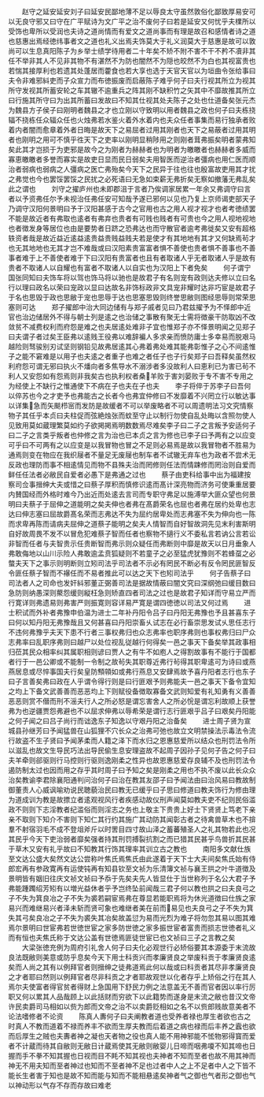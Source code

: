 <!-- { "loadSidebar": true } -->
　　赵守之延安延安刘子曰延安民鄙地薄不足以辱良太守虽然敦俗化鄙致厚易安可以无良守邪又曰守在广平赋诗为文广平之治不废何子曰若是延安又何忧乎夫檏所以受饰也卑所以受润也夫诗之道尚情而有爱文之道尚事而有理是故召和感情者诗之道也慈惠出焉经徳纬事者文之道也礼义出焉夫饰莫大于礼义润莫大于慈惠是故可以敦尚可以生息真阳陈子为乡举士绩学待用者二十年矣不矫不附不害不干不矜不凟非其任不举非其人不见非其物不有湛然不为防也闇然不为隠也皎然不为白也其视富贵也若惴其接厚利也若遗其处蓬居而藿食也若大享也选于天官天官以为垣曲令张给事曰夫令非难邪紏吏而子众宣力而布徳振废而启蔽陈子难乎何子曰夫行视其所立为视其所守发视其所蓄安轮之车其辙不逾重兵之阵其刚不缺积竹之矢其中不靡故推其所立曰行施其所守曰为出其所蓄曰发故曰不知其仕视其处夫陈子之处也仕道备矣张元杰为魏县方子侯子曰刚明者魏县之才也立刚以守致明以用者魏县之政也何子曰夫栋挠辐不挠栋任众辐众任也火烛弗若水鉴火着外水着内也夫众任者事集而易行独承者败着内者闇而愈章着外者日晦是故天下之易屈者过用其刚者也天下之易蔽者过用其明者也刚明之用可不慎乎徃天下之吏率以刚明显稍陟用之则刚者茸弗振矣明者蒙弗知矣此其才岂损于为吏邪是故今之为刚者为赫赫者也为明者为皦皦者也赫赫者多威而寡恵皦皦者多誉而寡实是故吏日显而民日弱矣夫用智医而逆治者彊病也用仁医而顺治者弱病也弱病之人彊病之医亡弗殆矣今天下之民异于往也往也殷富故吏用其才扰之弗觉也今也罢馁罢馁之民扰之必死语曰无急如束薪无弗折矣无察如撤藩无弗乱矣此之谓也
　　刘守之擢庐州也未即郡沮于言者乃俟调家居累一年余又弗调守曰言者以予资弗任尔予未视治任弗任安可知哉予遂已邪何以见也乃复上京师谒吏部天子乃调守汉阳何景明曰予于汉阳甚感于古今之官用也古之用人视才视才也者考徳绩罢不能是故近者有弗取也逺者有弗弃也贵者有可贱也贱者有可贵也今之用人视地视地也者徴发身等居位也由是要势者日跻之恐弗达也而守散官者逾考弗徙矣又安有超格轶资者哉是故近益近逺益逺贵益贵贱益贱夫若是使才有其地地有其才又何缺焉茍才也无其地地也无其才岂不难哉或曰汉阳素贵富富者惧不善使也贵者惧不善事也不善事者难于上不善使者难于下曰汉阳有贵富者也且有者取诸人乎无者取诸人乎是故有贵者不取诸人以自耀也有富者不取诸人以自实也为汉阳上下者免矣
　　何子谓宁国张同知曰夫饰车将以驾也饰马将以驰也是故君子有名则宠有政则达夫修以立曰名行以理曰政名以荣曰宠政以显曰达故名非饰标政非文具宠非耀时达非巧宦是故君子于名也思毁于政也思敝于宠也思辱于达也思塞思毁则终誉思敝则图经思辱则常荣思塞则可达
　　郑子擢郎中治大同边储有与郑子戚者见曰乃君兹擢予为不怿郎中近官也治边储居外不得与朝士列是逺之也治储之事散有聚无士需将徴豪干防取凶不改敛贫不减费权利而府怨是难之也夫居逺处难非子宜也惟郑子亦不怿景明闻之见郑子曰夫谓子者过矣王臣弗以逺贱王役弗以难辞褊人多求亲而愤防庸士多幸易而脱艰马越险则驽骏别刃试坚则钢铅见故弗居逺其心弗着弗处难其能弗彰惟子之心不间逺惟子之能不窘难是以用子也夫逺之者重子也难之者任子也子行矣郑子曰吾释矣虽然权利府怨可谓无邪曰执火不燔向者多焦导水不溺涉者多没故利人曰恵利已为害已茍不利人又安怨如有怨焉则非我矣古也执利权者桑羊败于害刘晏败于专不害不专用之为经使上不缺行之惟通使下不病在子也夫在子也夫
　　李子将倅于苏李子曰吾何以倅苏也今之才吏予也弗能古之长者今也弗宜仲修曰不发靡着不兴罔立行以敏达事以详集急而矢颷栉宻而发防是故缓者不可以举废略者不可以周遗明法习文究情察物子其任乎本贞曰夫柱促而弦絶烛张而蚊至守止以制行勿使自乱处晦以含照勿使人见致用莫如蔵理繁莫如约子欲掲掲焉明数数焉尽难矣李子曰二子之言叛予安适何子曰二子之言类乎叛者也仲修之言为治也已本贞之言为修也已李子曰予两有之以应变可乎曰不可两有之以应变是以我冒物也冒之不足则必易焉是故以我冒物者不胜易为通焉则变在物应在我织屦者不量足无废屦也制车者不试辙无弃车也为政者不尝术无反政也理防而事不相逺情见而物不县殊夫治而罔修则任法而情踈修而罔治则自爱而鲜任任法者必敝民自爱者必愚下是弗通之过也
　　蔡子由吏科给事中出为福建按察司佥事搢绅大夫或惜之曰蔡子厚积而慎修识逺而髙计深亮物而济务可使秉重居要内賛国经而外格时难今乃出近而处逺去言司而专职守弗足以施溥举大匪众望也何景明曰夫蔡子于屈伸之道能明之矣夫伸也者弗在髙爵荣名也屈也者弗在居约处卑也志达曰伸志塞曰屈故爵髙名荣而志弗达不失为屈约居卑处而志弗塞不失为伸向也一陈而求卑再陈而请病夫屈伸之道蔡子能明之矣夫人情智而自好智故洞先见末利害斯明自好故周畏不发不以冒危犯难蔡子智而任者也察物不擿行义不委私言若讷公言若讼非智而任者与夫智贵示任贵断智而弗示则众疑任而弗断则中靡是故天以日月垂象人弗敢侮地以山川示险人弗敢逾孟贲狐疑则不若童子之必至猛虎犹豫则不若蜂虿之必螫夫天下之事示则明断则立矧司法乎司法者不示必有罔民不断必有反令罔民匪智反令匪任蔡子智而不襮任而不易者推此可以达之天下也矧司法乎
　　何子告蔡子曰司法者人之司命也发奸紏邪董正弼善司法是据故情蔽曰闇文究曰深纲弛曰缓目数曰急防则纳愚深则藂怨缓则縦枉急则矫直四者司法之过也是故君子知详而守易立严而行寛详则弗遗易则弗害严则振寛则容详易严寛是谓四徳徳以司法又何过焉
　　进士积试而外补者弗豫申伯温为进士二年补丹阳令吕子曰丹阳无弗豫也予且甚喜东子曰何以知丹阳无弗豫哉且又何甚喜曰丹阳崇畜乆试志在必行畜崇思发试乆思任志行不违何弗豫乎夫天下患不行者三事权弗归也众志弗率也职序弗则也事权弗归曰尸众志弗率曰乱职序弗则曰越尸以处位视乱従越行何得矣一邑之事天下备矣举其政事相归莅其民众相率纠其属职相则谚曰贾人之有牛不如庖人之得割故事有不能行于国都者行于一邑公卿或不能制一令制之故茍失其职尊近弗行茍得其职卑逺可为诗曰或燕燕居息或尽悴事国夫行矣皇防顦顇如或弗行燕息又安肆焉故予喜丹阳者志行也东子曰子言善矣弗曰政在人乎谓令得行则是曰行匪艰予则弗能夫一邑之事天下备令宜知之均上下备文武善善而恶恶均上下则赋役备徴取寡备文武则知爱有礼知勇有义善善恶恶则赏不僣而刑不滛夫行人之所必怒是谓忘害舍人之所必恱是谓忘利故顺上获誉弗为也逆疆贾怨弗避也不以屈求伸弗以辱希荣是谓行志行匪艰乎吕子曰艰矣丹阳能之何子闻之曰吕子尚行而诎逸东子知逸以守艰丹阳之治备矣
　　进士周子贤为宣城县孙继芳曰予闻猛兽在山狐狸不穴长众之治弗可弛也故立文明禁操法示毒法令流行故盗不生子贤曰予闻茅柔而人籍之泽下而水归之恩惠慈爱所以结众也刑罚法令所以滋乱也故文生导民巧法出导民偷生息安理盗故不起周子因孙子见何子告之何子曰夫羊牵则郤驱则行马控则行驱则逸刚柔之性异也故恩惠慈爱存良辅不及也刑罚法令遏防制太过也因而用之存乎其时周子曰予知之矣是刚柔之用也不执不废以此长众众治矣教谕李君除襄阳通判问治何子曰治在教其友邵子曰予闻法由曰治风易曰教故制御董责人心威讽喻劝说民聴藐治民曰教无已缓乎曰子思曰修道曰教夫饰行为修由理为道成训为教是故摽立者逺观视风行者疾感动故仪刑声闻莫如教夫吏不纪则民俗滥政不则则下志淫教者纪滥俗而则淫志之务也上敬主下贵贵上好士下贤贤上笃老下亲亲不取则下知介不害则下知仁其行约其施广其动防其闻彰古者之待禽兽草木也不揜羣不射宿羽毛不成不登俎斧斤以时罟目四寸故山泽之蓄蕃殖圣人之礼其物若此也况其民乎今天下吏治弱者靡矣强者持其刑罚搏裂抗割之而已猎其民甚乎鸟兽折其民甚于草木又安有礼乎故曰不知教其行饰其理率其训立古之教也
　　南阳多文献仕族至文达公盛大矣然文达公尝称叶焦氏焉焦氏由此遂着于天下士大夫间矣焦氏始有侍郎宏再有参政寛再有运使钝再有知县钦至文祯为乐清簿文祯与襄王拱之叶牛道徴及景明皆有姻旧往庆文祯文祯曰予忝于先矣夫先人皆显仕于当世称列于名公大君子予弗能踵躅绍芳矧有以増光益休者乎予岂终坠前闻哉三君子何以教也拱之曰夫良弓之子不失为箕良冶之子不失为裘若嗣宦焉弗在尊显若能职焉将为休光道徴曰仕族之家易兴而难继易兴者泽未斩而贤可象也难继者美在前而易见也夫良弓之子不失为箕失其弓矣良冶之子不失为裘失其冶矣故盖愆为易而光烈为难子将勿忽其易以图其难焉尔景明曰世宦弗若世徳世宦之家多防世徳之家多振世宦者富贵而损志世徳者礼义而有恒也夫焦氏称于文达公盖有世徳焉匪徒世宦已也文祯曰三子之言教之矣
　　大梁张徳充例为周府引礼舍人何子曰夫化必观世行必矫俗要其本源委于末流故良法既敝则美意或防乎息矣今天下用士科贡兴而孝廉贤良之举废科贡于孝廉贤良逺矣而人尚之其有以例拜官者则搢绅之徒弗道焉此何以哉或曰科贡者其尽非孝廉贤良之才者耶曰然则以例拜官者尽非科贡之才者耶故观世以化者存乎上矫俗之行在其人焉尔夫使富者得官贫者得财上急国用下舒民力例之法意盖无不善而官者因以率行厉职又何以累其人品哉顾上以此括财而穷欲下以此籍势而遂身是末流之敝也昔汉文帝许民卖爵司马相如以赀为郎而文帝之治不以卖爵贬相如之名不以赀郎贱故意美者不论法嗜修者不论资
　　陈真人夀何子曰夫阐教者道也受养者禄也厚生者欲也古之时真人不教而道着不禄而养丰不欲而生厚夫教而后着道之病也禄而后丰养之蠧也欲而后厚生之贼也夫夀者神之凝也天者物之役也真人能不用神邪能不恡物邪得寳而爱者不计蔵而待其自敝则无敝日计蔵焉使其无敝则敝婴儿日啼而咽弗嗄不知其啼也日握而手不拳不知其握也日视而目不眊不知其视也夫神者不知而至者也故不用其神而神无不用夫知而至者神过也知而不至者神不足也过者中人之上不足者中人之下皆不能长生者害于知也是故不知而能与知而不能相悬逺矣神者气之御也气者形之御也气以神动形以气存不存而存故曰难老
